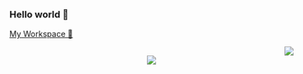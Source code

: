 ### Hello world 👋 

<a href="https://discphy.notion.site/discphy/Workspace-9a4ab150e8fa4520a5d74abc1a91df18">My Workspace 🏡</a>

<div align="right">  
  <a href="https://hits.seeyoufarm.com"><img src="https://hits.seeyoufarm.com/api/count/incr/badge.svg?url=https%3A%2F%2Fgithub.com%2Fdiscphy&count_bg=%2379C83D&title_bg=%23555555&icon=&icon_color=%23E7E7E7&title=hits&edge_flat=false"/></a>  
</div>
  
<div align="center">
  <img src="https://github-readme-stats.vercel.app/api?username=discphy&count_private=true&show_icons=true&theme=yeblu&?">
</div>
